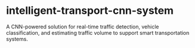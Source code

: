 # intelligent-transport-cnn-system
A CNN-powered solution for real-time traffic detection, vehicle classification, and estimating traffic volume to support smart transportation systems.
